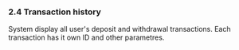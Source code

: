 ### 2.4 Transaction history

System display all user's deposit and withdrawal transactions. Each transaction has it own ID and other parametres.
